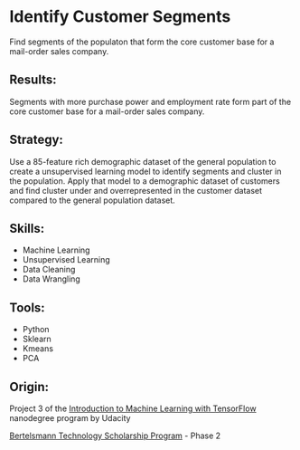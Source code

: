 
# Identify Customer Segments

Find segments of the populaton that form the core customer base for a mail-order sales company. 

## Results:

Segments with more purchase power and employment rate form part of the core customer base for a mail-order sales company.

## Strategy:

Use a 85-feature rich demographic dataset of the general population to create a unsupervised learning model to identify segments and cluster in the population. Apply that model to a demographic dataset of customers and find cluster under and overrepresented in the customer dataset compared to the general population dataset.

## Skills:

- Machine Learning
- Unsupervised Learning
- Data Cleaning
- Data Wrangling

## Tools:

- Python
- Sklearn
- Kmeans
- PCA

## Origin:

Project 3 of the [Introduction to Machine Learning with TensorFlow](https://www.udacity.com/course/intro-to-machine-learning-with-tensorflow-nanodegree--nd230) nanodegree program by Udacity

[Bertelsmann Technology Scholarship Program](https://www.udacity.com/bertelsmann-tech-scholarships) - Phase 2
